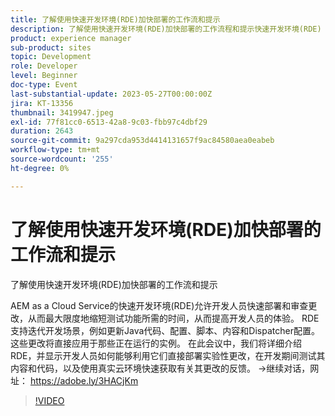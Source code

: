 ```yaml
---
title: 了解使用快速开发环境(RDE)加快部署的工作流和提示
description: 了解使用快速开发环境(RDE)加快部署的工作流程和提示快速开发环境(RDE) for AEM as a Cloud Service允许开发人员快速部署和审查更改，从而最大限度地缩短测试功能所需的时间，从而改善开发人员体验。 RDE支持迭代开发场景，例如更新Java代码、配置、脚本、内容和Dispatcher配置。 这些更改将直接应用于那些正在运行的实例。 在此会议中，我们将详细介绍RDE，并显示开发人员如何能够利用它们直接部署实验性更改，在开发期间测试其内容和代码，以及使用真实云环境快速获取有关其更改的反馈。
product: experience manager
sub-product: sites
topic: Development
role: Developer
level: Beginner
doc-type: Event
last-substantial-update: 2023-05-27T00:00:00Z
jira: KT-13356
thumbnail: 3419947.jpeg
exl-id: 77f81cc0-6513-42a8-9c03-fbb97c4dbf29
duration: 2643
source-git-commit: 9a297cda953d4414131657f9ac84580aea0eabeb
workflow-type: tm+mt
source-wordcount: '255'
ht-degree: 0%

---
```


# 了解使用快速开发环境(RDE)加快部署的工作流和提示

了解使用快速开发环境(RDE)加快部署的工作流和提示

AEM as a Cloud Service的快速开发环境(RDE)允许开发人员快速部署和审查更改，从而最大限度地缩短测试功能所需的时间，从而提高开发人员的体验。 RDE支持迭代开发场景，例如更新Java代码、配置、脚本、内容和Dispatcher配置。 这些更改将直接应用于那些正在运行的实例。 在此会议中，我们将详细介绍RDE，并显示开发人员如何能够利用它们直接部署实验性更改，在开发期间测试其内容和代码，以及使用真实云环境快速获取有关其更改的反馈。 →继续对话，网址： https://adobe.ly/3HACjKm

>[!VIDEO](https://video.tv.adobe.com/v/3419947/?learn=on)
